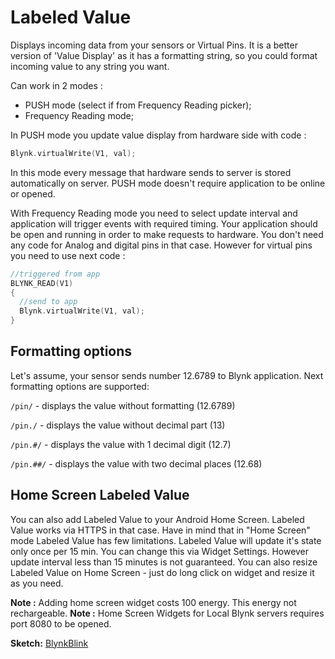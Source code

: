 # Labeled Value

Displays incoming data from your sensors or Virtual Pins. It is a better version of 'Value Display' as it has a formatting string, so you could format incoming value to any string you want.

Can work in 2 modes :

* PUSH mode \(select if from Frequency Reading picker\);
* Frequency Reading mode;

In PUSH mode you update value display from hardware side with code :

```cpp
Blynk.virtualWrite(V1, val);
```

In this mode every message that hardware sends to server is stored automatically on server. PUSH mode doesn't require application to be online or opened.

With Frequency Reading mode you need to select update interval and application will trigger events with required timing. Your application should be open and running in order to make requests to hardware. You don't need any code for Analog and digital pins in that case. However for virtual pins you need to use next code :

```cpp
//triggered from app
BLYNK_READ(V1)
{
  //send to app
  Blynk.virtualWrite(V1, val);
}
```

## Formatting options

Let's assume, your sensor sends number 12.6789 to Blynk application. Next formatting options are supported:

`/pin/` - displays the value without formatting \(12.6789\)

`/pin./` - displays the value without decimal part \(13\)

`/pin.#/` - displays the value with 1 decimal digit \(12.7\)

`/pin.##/` - displays the value with two decimal places \(12.68\)

## Home Screen Labeled Value

You can also add Labeled Value to your Android Home Screen. Labeled Value works via HTTPS in that case. Have in mind that in "Home Screen" mode Labeled Value has few limitations. Labeled Value will update it's state only once per 15 min. You can change this via Widget Settings. However update interval less than 15 minutes is not guaranteed. You can also resize Labeled Value on Home Screen - just do long click on widget and resize it as you need.

**Note :** Adding home screen widget costs 100 energy. This energy not rechargeable. **Note :** Home Screen Widgets for Local Blynk servers requires port 8080 to be opened.

**Sketch:** [BlynkBlink](https://github.com/blynkkk/blynk-library/blob/master/examples/GettingStarted/BlynkBlink/BlynkBlink.ino)

